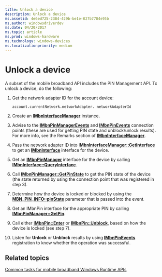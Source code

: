 ```yaml
---
title: Unlock a device
description: Unlock a device
ms.assetid: 4e6ed725-2384-429b-be1e-027b7784e95b
ms.author: windowsdriverdev
ms.date: 04/20/2017
ms.topic: article
ms.prod: windows-hardware
ms.technology: windows-devices
ms.localizationpriority: medium
---
```


# Unlock a device


A subset of the mobile broadband API includes the PIN Management API. To unlock a device, do the following:

1.  Get the network adapter ID for the account device:

    ``` syntax
    account.currentNetwork.networkAdapter. networkAdapterId
    ```

2.  Create an [**IMbnInterfaceManager**](https://msdn.microsoft.com/library/windows/desktop/dd430416) instance.

3.  Advise to the [**IMbnPinManagerEvents**](https://msdn.microsoft.com/library/windows/desktop/dd323118) and [**IMbnPinEvents**](https://msdn.microsoft.com/library/windows/desktop/dd323110) connection points (these are used for getting PIN state and unblock/unlock results). For more info, see the Remarks section of [**IMbnInterfaceManager**](https://msdn.microsoft.com/library/windows/desktop/dd430416).

4.  Pass the network adapter ID into [**IMbnInterfaceManager::GetInterface**](https://msdn.microsoft.com/library/windows/desktop/dd430420) to get an [**IMbnInterface**](https://msdn.microsoft.com/library/windows/desktop/dd430406) interface for the device.

5.  Get an [**IMbnPinManager**](https://msdn.microsoft.com/library/windows/desktop/dd323117) interface for the device by calling [**IMbnInterface::QueryInterface**](https://msdn.microsoft.com/library/windows/desktop/dd430406).

6.  Call [**IMbnPinManager::GetPinState**](https://msdn.microsoft.com/library/windows/desktop/dd323123) to get the PIN state of the device (the state returned by using the connection point that was registered in step 3).

7.  Determine how the device is locked or blocked by using the [**MBN\_PIN\_INFO::pinState**](https://msdn.microsoft.com/library/windows/desktop/dd323226) parameter that is passed into the event.

8.  Get an IMbnPin interface for the appropriate PIN by calling [**IMbnPinManager::GetPin**](https://msdn.microsoft.com/library/windows/desktop/dd323121).

9.  Call either [**IMbnPin::Enter**](https://msdn.microsoft.com/library/windows/desktop/dd323127) or [**IMbnPin::Unblock**](https://msdn.microsoft.com/library/windows/desktop/dd323134), based on how the device is locked (see step 7).

10. Listen for **Unlock** or **Unblock** results by using [**IMbnPinEvents**](https://msdn.microsoft.com/library/windows/desktop/dd323110) registration to know whether the operation was successful.

## <span id="related_topics"></span>Related topics


[Common tasks for mobile broadband Windows Runtime APIs](common-tasks-for-mobile-broadband-windows-runtime-apis.md)

 

 






